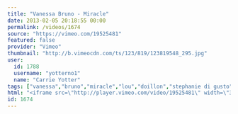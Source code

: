 ```yaml
---
title: "Vanessa Bruno - Miracle"
date: 2013-02-05 20:18:55 00:00
permalink: /videos/1674
source: "https://vimeo.com/19525481"
featured: false
provider: "Vimeo"
thumbnail: "http://b.vimeocdn.com/ts/123/819/123819548_295.jpg"
user:
  id: 1788
  username: "yotterno1"
  name: "Carrie Yotter"
tags: ["vanessa","bruno","miracle","lou","doillon","stephanie di gusto"]
html: "<iframe src=\"http://player.vimeo.com/video/19525481\" width=\"360\" height=\"200\" frameborder=\"0\" webkitAllowFullScreen mozallowfullscreen allowFullScreen></iframe>"
id: 1674
---
```



